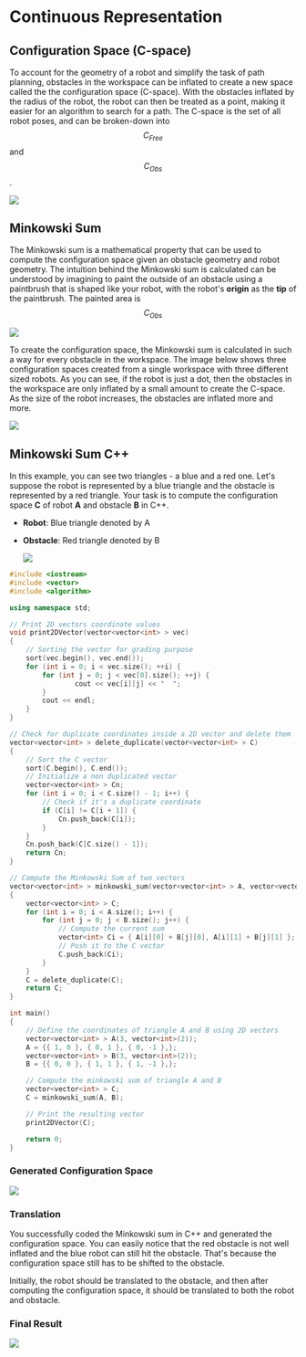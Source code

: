 # Continuous Representation

## Configuration Space (C-space)

To account for the geometry of a robot and simplify the task of path planning, obstacles in the workspace can be inflated to create a new space called the the configuration space (C-space). With the obstacles inflated by the radius of the robot, the robot can then be treated as a point, making it easier for an algorithm to search for a path.  The C-space is the set of all robot poses, and can be broken-down into $$C_{Free}$$ and $$C_{Obs}$$.

![](assets/continuos2.png)

## Minkowski Sum

The Minkowski sum is a mathematical property that can be used to compute the configuration space given an obstacle geometry and robot geometry.  The intuition behind the Minkowski sum is calculated can be understood by imagining to paint the outside of an obstacle using a paintbrush that is shaped like your robot, with the robot's **origin** as the **tip** of the paintbrush.  The painted area is $$C_{Obs}$$

![](assets/c5-l2-24-minkowski-sum-02-v1.png)

To create the configuration space, the Minkowski sum is calculated in such a way for every obstacle in the workspace. The image below shows three configuration spaces created from a single workspace with three different sized robots. As you can see, if the robot is just a dot, then the obstacles in the workspace are only inflated by a small amount to create the C-space. As the size of the robot increases, the obstacles are inflated more and more.

![](assets/c5-l2-22-minkowski-sum-01-v1.png)

## Minkowski Sum C++

In this example, you can see two triangles - a blue and a red one. Let's suppose the robot is represented by a blue triangle and the obstacle is represented by a red triangle. Your task is to compute the configuration space **C** of robot **A** and obstacle **B** in C++.

- **Robot**: Blue triangle denoted by A

- **Obstacle**: Red triangle denoted by B

  ![](assets/minkowski-sum-initial.png)

```cpp
#include <iostream>
#include <vector>
#include <algorithm>

using namespace std;

// Print 2D vectors coordinate values
void print2DVector(vector<vector<int> > vec)
{
    // Sorting the vector for grading purpose
    sort(vec.begin(), vec.end());
    for (int i = 0; i < vec.size(); ++i) {
        for (int j = 0; j < vec[0].size(); ++j) {
                cout << vec[i][j] << "  ";
        }
        cout << endl;
    }
}

// Check for duplicate coordinates inside a 2D vector and delete them
vector<vector<int> > delete_duplicate(vector<vector<int> > C)
{
    // Sort the C vector
    sort(C.begin(), C.end());
    // Initialize a non duplicated vector
    vector<vector<int> > Cn;
    for (int i = 0; i < C.size() - 1; i++) {
        // Check if it's a duplicate coordinate
        if (C[i] != C[i + 1]) {
            Cn.push_back(C[i]);
        }
    }
    Cn.push_back(C[C.size() - 1]);
    return Cn;
}

// Compute the Minkowski Sum of two vectors
vector<vector<int> > minkowski_sum(vector<vector<int> > A, vector<vector<int> > B)
{
    vector<vector<int> > C;
    for (int i = 0; i < A.size(); i++) {
        for (int j = 0; j < B.size(); j++) {
            // Compute the current sum
            vector<int> Ci = { A[i][0] + B[j][0], A[i][1] + B[j][1] };
            // Push it to the C vector
            C.push_back(Ci);
        }
    }
    C = delete_duplicate(C);
    return C;
}

int main()
{
    // Define the coordinates of triangle A and B using 2D vectors
    vector<vector<int> > A(3, vector<int>(2));
    A = {{ 1, 0 }, { 0, 1 }, { 0, -1 },};
    vector<vector<int> > B(3, vector<int>(2));
    B = {{ 0, 0 }, { 1, 1 }, { 1, -1 },};

    // Compute the minkowski sum of triangle A and B
    vector<vector<int> > C;
    C = minkowski_sum(A, B);

    // Print the resulting vector
    print2DVector(C);

    return 0;
}
```

### Generated Configuration Space

![](assets/minkowski-sum-nonshifted.png)

### Translation

You successfully coded the Minkowski sum in C++ and generated the configuration space. You can easily notice that the red obstacle is not well inflated and the blue robot can still hit the obstacle. That's because the configuration space still has to be shifted to the obstacle.

Initially, the robot should be translated to the obstacle, and then after computing the configuration space, it should be translated to both the robot and obstacle.

### Final Result

![](assets/minkowski-sum-final.png)